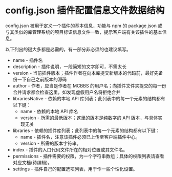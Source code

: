 # config.json 插件配置信息文件数据结构

config.json 被用于定义一个插件的基本信息，功能与 npm 的 package.json 或与其类似的库管理系统的项目标识信息文件一致，提示客户端有关该插件的基本信息。

以下列出的键大多都是必需的，有一部分非必须的也建议填写。

* name - 插件名
* description - 插件说明，一段简短的文字即可，不需太长
* version - 当前插件版本；插件作者在向本库提交新版本的代码前，最好先备份一下自己之前版本的源码
* author - 作者，应当是作者在 MCBBS 的用户名；向插件文件夹提交的每一份合并请求都会检查这里，如发现虚假用户名将拒绝合并
* librariesNative - 依赖的本地 API 库列表；此列表中的每一个元素的结构都有以下键：
  * name - 依赖的本地 API 库名
  * version - 所需的最低版本；这里的版本是纯数字的 API 版本，与具体实现无关
* libraries - 依赖的插件库列表；此列表中的每一个元素的结构都有以下键：
  * name - 插件名，注意该插件必须已上传至客户端插件中心。
  * version - 所需的版本字符串。
* index - 插件的入口代码文件所在的相对位置或其文件名。
* permissions - 插件需要的权限，为一个字符串数组；具体的权限列表请查看对应文档\(待编辑\)。
* settings - 插件自己的配置选项列表，用于作一些个性化设置。
